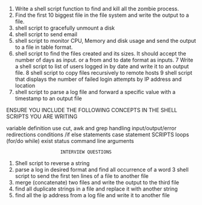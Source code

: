 1. Write a shell script function to find and kill all the zombie process.
2. Find the first 10 biggest file in the file system and write the output to a file.
3. shell script to gracefully unmount a disk
4. shell script to send email
5. shell script to monitor CPU, Memory and disk usage and send the output to a file in table format.
6. shell script to find the files created and its sizes. It should accept the number of days as input. or a from and to date format as inputs.
7 Write a shell script to list of users logged in by date and write it to an output file.
8 shell script to copy files recursively to remote hosts
9 shell script that displays the number of failed login attempts by IP address and location
10. shell script to parse a log file and forward a specific value with a timestamp to an output file

ENSURE YOU INCLUDE THE FOLLOWING CONCEPTS IN THE SHELL SCRIPTS YOU ARE WRITING

variable definition
use cut, awk and grep
handling input/output/error redirections
conditions /if else statements
case statement SCRIPTS
loops (for/do while)
exist status
command line arguments

                        INTERVIEW QUESTIONS

1. Shell script to reverse a string
2. parse a log in desired format and find all occurrence of a word
3 shell script to send the first ten lines of a file to another file
4. merge (concatenate) two files and write the output to the third file
5. find all duplicate strings in a file and replace it with another string
6. find all the ip address from a log file and write it to another file
